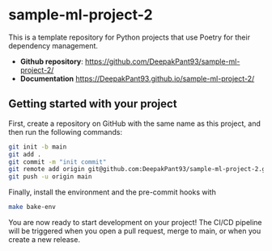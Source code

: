 # sample-ml-project-2

This is a template repository for Python projects that use Poetry for their dependency management.

-   **Github repository**: <https://github.com/DeepakPant93/sample-ml-project-2/>
-   **Documentation** <https://DeepakPant93.github.io/sample-ml-project-2/>

## Getting started with your project

First, create a repository on GitHub with the same name as this project, and then run the following commands:

```bash
git init -b main
git add .
git commit -m "init commit"
git remote add origin git@github.com:DeepakPant93/sample-ml-project-2.git
git push -u origin main
```

Finally, install the environment and the pre-commit hooks with

```bash
make bake-env
```

You are now ready to start development on your project!
The CI/CD pipeline will be triggered when you open a pull request, merge to main, or when you create a new release.
